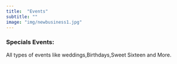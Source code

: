 ```yaml
---
title:  "Events"
subtitle: ""
image: "img/newbusiness1.jpg"
---
```


### Specials Events:

  All types of events like weddings,Birthdays,Sweet Sixteen and More.
